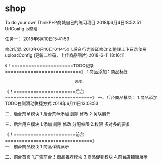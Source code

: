 # shop
 To do your own
 ThinkPHP商城自己的练习项目
 2018年6月4日18:52:51 UrlConfig.js整理
 
 任务一： 2018年6月10日15:41:59

 
 修改记录
 2018年6月10日16:14:59
 1.后台行为验证修改
 2.整理上传目录使用uploadConfig (更新二维码，上传商品图片) 2018-6-11 18:16:11
 
《！======================TODO记录===========================》
1.商品添加：商品标签
 
                                    进度：
《！======================后台===============================》
一、后台商品模块：
    1.商品添加  TODO右侧滑动快捷方式   2018年6月11日13:03:53


二、后台菜单模块
   1.后台菜单添加 删除 修改
   2.关联展示    
   
三、后台用户模块 
   1.添加 删除 修改 分配权限
   2.权限 多对多的要求  
   
《！======================前台===============================》  
一、前台商品模块
   1.商品详情展示
   
   
二、前台首页
   1.广告前台
   2.商品推荐模块 
   3.商品促销模块
   4.前台店铺街展示